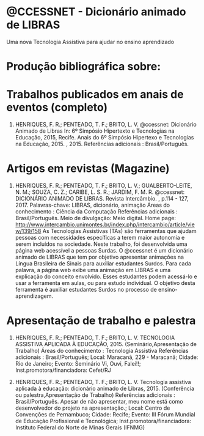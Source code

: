 # @CCESSNET - Dicionário animado de LIBRAS
Uma nova Tecnologia Assistiva para ajudar no ensino aprendizado

# Produção bibliográfica sobre:
# Trabalhos publicados em anais de eventos (completo)

1.	 HENRIQUES, F. R.; PENTEADO, T. F.; BRITO, L. V.
@ccessnet: Dicionário Animado de Libras In: 6º Simpósio Hipertexto e Tecnologias na Educação, 2015, Recife.
Anais do 6º Simpósio Hipertexo e Tecnologias na Educação, 2015. , 2015. 
Referências adicionais : Brasil/Português.

# Artigos em revistas (Magazine)

1.	 HENRIQUES, F. R.; PENTEADO, T. F.; BRITO, L. V.; GUALBERTO-LEITE, N. M.; SOUZA, C. Z.; CARIBE, L. S. R.; JARDIM, F. M. R.
@ccessnet: DICIONÁRIO ANIMADO DE LIBRAS. Revista Intercâmbio. , p.114 - 127, 2017.
Palavras-chave: LIBRAS, dicionário, animação
Áreas do conhecimento : Ciência da Computação
Referências adicionais : Brasil/Português. Meio de divulgação: Meio digital.
Home page: http://www.intercambio.unimontes.br/index.php/intercambio/article/view/139/158
As Tecnologias Assistivas (TAs) são ferramentas que ajudam pessoas com necessidades específicas a terem maior autonomia e serem incluídos na sociedade. Neste trabalho, foi desenvolvida uma página web acessível a pessoas Surdas. O @ccessnet é um dicionário animado de LIBRAS que tem por objetivo apresentar animações na Língua Brasileira de Sinais para auxiliar estudantes Surdos. Para cada palavra, a página web exibe uma animação em LIBRAS e uma explicação do conceito envolvido. Esses estudantes podem acessá-lo e usar a ferramenta em aulas, ou para estudo individual. O objetivo desta ferramenta é auxiliar estudantes Surdos no processo de ensino-aprendizagem.

# Apresentação de trabalho e palestra

1.	 HENRIQUES, F. R.; PENTEADO, T. F.; BRITO, L. V.
TECNOLOGIA ASSISTIVA APLICADA À EDUCAÇÃO, 2015. (Seminário,Apresentação de Trabalho)
Áreas do conhecimento : Tecnologia Assistiva
Referências adicionais : Brasil/Português; Local: Maracanã, 229 - Maracanã; Cidade: Rio de Janeiro; Evento: Seminário Vi, Ouvi, Falei!!; Inst.promotora/financiadora: Cefet/RJ

2.	 HENRIQUES, F. R.; PENTEADO, T. F.; BRITO, L. V.
Tecnologia assistiva aplicada à educação: dicionário animado de Libras, 2015. (Conferência ou palestra,Apresentação de Trabalho)
Referências adicionais : Brasil/Português. 
Apesar de não apresentar, meu nome está como desenvolvedor do projeto na apresentação.; Local: Centro de Convenções de Pernambuco; Cidade: Recife; Evento: III Fórum Mundial de Educação Profissional e Tecnológica; Inst.promotora/financiadora: Instituto Federal do Norte de Minas Gerais (IFNMG)
